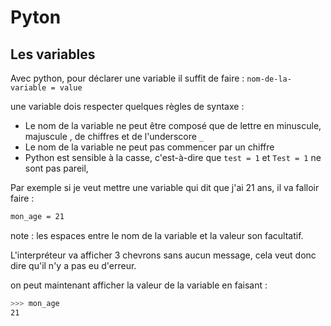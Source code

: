 # Pyton 

## Les variables

Avec python, pour déclarer une variable il suffit de faire : 
`nom-de-la-variable = value`

une variable dois respecter quelques règles de syntaxe :

*   Le nom de la variable ne peut être composé que de lettre en minuscule, majuscule , de chiffres et de l'underscore `_`
*   Le nom de la variable ne peut pas commencer par un chiffre 
*   Python est sensible à la casse, c'est-à-dire que `test = 1` et `Test = 1` ne sont pas pareil, 

Par exemple si je veut mettre une variable qui dit que j'ai 21 ans, il va falloir faire : 
```bash
mon_age = 21
```
note : les espaces entre le nom de la variable et la valeur son facultatif.

L'interpréteur va afficher 3 chevrons sans aucun message, cela veut donc dire qu'il n'y a pas eu d'erreur.

on peut maintenant afficher la valeur de la variable en faisant : 
```bash
>>> mon_age
21
```
